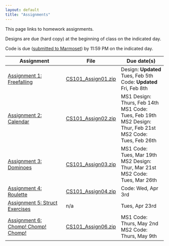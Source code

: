 ```yaml
---
layout: default
title: "Assignments"
---
```


This page links to homework assignments.

Designs are due (hard copy) at the beginning of class on the indicated day.

Code is due (<a href="../submitting.html">submitted to Marmoset</a>) by 11:59 PM on the indicated day.

Assignment | File | Due date(s)
---------- | ---- | -----------
[Assignment 1: Freefalling](assign01.html) | [CS101\_Assign01.zip](CS101_Assign01.zip) | Design: **Updated** Tues, Feb 5th<br>Code: **Updated** Fri, Feb 8th
[Assignment 2: Calendar](assign02.html) | [CS101\_Assign02.zip](CS101_Assign02.zip) | MS1 Design: Thurs, Feb 14th<br>MS1 Code: Tues, Feb 19th<br>MS2 Design: Thur, Feb 21st<br>MS2 Code: Tues, Feb 26th
[Assignment 3: Dominoes](assign03.html) | [CS101\_Assign03.zip](CS101_Assign03.zip) | MS1 Code: Tues, Mar 19th<br>MS2 Design: Thur, Mar 21st<br>MS2 Code: Tues, Mar 26th
[Assignment 4: Roulette](assign04.html) | [CS101\_Assign04.zip](CS101_Assign04.zip) | Code: Wed, Apr 3rd
[Assignment 5: Struct Exercises](assign05.html) | n/a | Tues, Apr 23rd
[Assignment 6: Chomp! Chomp! Chomp!](assign06.html) | [CS101\_Assign06.zip](CS101_Assign06.zip) | MS1 Code: Thurs, May 2nd<br>MS2 Code: Thurs, May 9th

<!--
[Assignment 3: Dominoes](assign03.html) | [CS101\_Assign03.zip](CS101_Assign03.zip) | MS1 Code: Wed, Oct 10th<br>MS2 Design: Fri, Oct 12th<br>MS2 Code: Thurs, Oct 18th
[Assignment 4: Roulette](assign04.html) | [CS101\_Assign04.zip](CS101_Assign04.zip) | Code: Wed, Oct 24th
[Assignment 6: Chomp! Chomp! Chomp!](assign06.html) | [CS101\_Assign06.zip](CS101_Assign06.zip) | MS1 Code: Thur, Nov 29th<br>MS2 Code: Thurs, Dec 6th
-->

<!-- vim:set wrap: ­-->
<!-- vim:set linebreak: -->
<!-- vim:set nolist: -->
